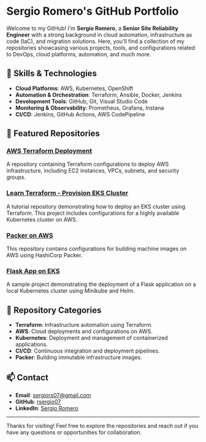 # Sergio Romero's GitHub Portfolio

Welcome to my GitHub! I'm **Sergio Romero**, a **Senior Site Reliability Engineer** with a strong background in cloud automation, infrastructure as code (IaC), and migration solutions. Here, you’ll find a collection of my repositories showcasing various projects, tools, and configurations related to DevOps, cloud platforms, automation, and much more.

## 🔧 Skills & Technologies

- **Cloud Platforms**: AWS, Kubernetes, OpenShift
- **Automation & Orchestration**: Terraform, Ansible, Docker, Jenkins
- **Development Tools**: GitHub, Git, Visual Studio Code
- **Monitoring & Observability**: Prometheus, Grafana, Instana
- **CI/CD**: Jenkins, GitHub Actions, AWS CodePipeline

## 🚀 Featured Repositories

### [AWS Terraform Deployment](https://github.com/rsergio07/aws-terraform-deployment)
A repository containing Terraform configurations to deploy AWS infrastructure, including EC2 instances, VPCs, subnets, and security groups.

### [Learn Terraform - Provision EKS Cluster](https://github.com/rsergio07/Learn-terraform-provision-eks-cluster)
A tutorial repository demonstrating how to deploy an EKS cluster using Terraform. This project includes configurations for a highly available Kubernetes cluster on AWS.

### [Packer on AWS](https://github.com/rsergio07/packer-on-aws)
This repository contains configurations for building machine images on AWS using HashiCorp Packer.

### [Flask App on EKS](https://github.com/rsergio07/flask-app-on-eks)
A sample project demonstrating the deployment of a Flask application on a local Kubernetes cluster using Minikube and Helm.

## 📂 Repository Categories

- **Terraform**: Infrastructure automation using Terraform.
- **AWS**: Cloud deployments and configurations on AWS.
- **Kubernetes**: Deployment and management of containerized applications.
- **CI/CD**: Continuous integration and deployment pipelines.
- **Packer**: Building immutable infrastructure images.

## 📫 Contact

- **Email**: sergiors07@gmail.com
- **GitHub**: [rsergio07](https://github.com/rsergio07)
- **LinkedIn**: [Sergio Romero](https://www.linkedin.com/in/romero-sergio/)

---

Thanks for visiting! Feel free to explore the repositories and reach out if you have any questions or opportunities for collaboration.